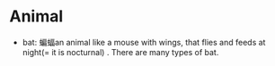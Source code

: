 # Animal

- bat: 蝙蝠an animal like a mouse with wings, that flies and feeds at night(= it is nocturnal) . There are many types of bat.